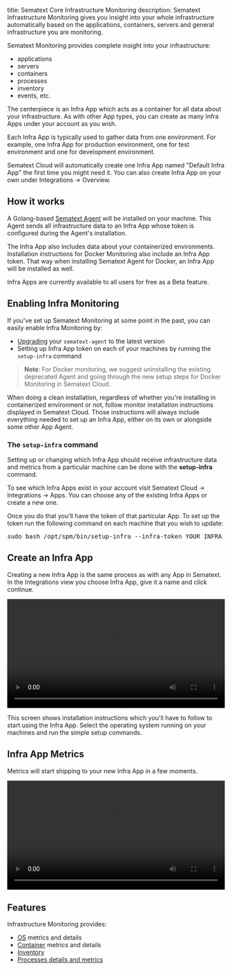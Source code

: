 title: Sematext Core Infrastructure Monitoring
description: Sematext Infrastructure Monitoring gives you insight into your whole infrastructure automatically based on the applications, containers, servers and general infrastructure you are monitoring.

Sematext Monitoring provides complete insight into your infrastructure:

- applications
- servers
- containers
- processes
- inventory
- events, etc.

The centerpiece is an Infra App which acts as a container for all data about your infrastructure. As with other App types, you can create as many Infra Apps under your account as you wish.

Each Infra App is typically used to gather data from one environment. For example, one Infra App for production environment, one for test environment and one for development environment.

Sematext Cloud will automatically create one Infra App named "Default Infra App" the first time you might need it. You can also create Infra App on your own under Integrations -> Overview.

## How it works

A Golang-based [Sematext Agent](../agents/sematext-agent) will be installed on your machine. This Agent sends all infrastructure data to an Infra App whose token is configured during the Agent's installation.

The Infra App also includes data about your containerized environments. Installation instructions for Docker Monitoring also include an Infra App token. That way when installing Sematext Agent for Docker, an Infra App will be installed as well.

Infra Apps are currently available to all users for free as a Beta feature.

## Enabling Infra Monitoring

If you've set up Sematext Monitoring at some point in the past, you can easily enable Infra Monitoring by:

- [Upgrading](./spm-faq/#agent-updating) your `sematext-agent` to the latest version
- Setting up Infra App token on each of your machines by running the `setup-infra` command

> **Note**: For Docker monitoring, we suggest uninstalling the existing deprecated Agent and going through the new setup steps for Docker Monitoring in Sematext Cloud.

When doing a clean installation, regardless of whether you're installing in containerized environment or not, follow monitor installation instructions displayed in Sematext Cloud. Those instructions will always include everything needed to set up an Infra App, either on its own or alongside some other App Agent.


### The `setup-infra` command

Setting up or changing which Infra App should receive infrastructure data and metrics from a particular machine can be done with the <b>setup-infra</b> command.

To see which Infra Apps exist in your account visit Sematext Cloud -> Integrations -> Apps. You can choose any of the existing Infra Apps or create a new one.

Once you do that you'll have the token of that particular App. To set up the token run the following command on each machine that you wish to update:

<pre>sudo bash /opt/spm/bin/setup-infra --infra-token YOUR_INFRA_APP_TOKEN_HERE</pre>


## Create an Infra App

Creating a new Infra App is the same process as with any App in Sematext. In the Integrations view you choose Infra App, give it a name and click continue.

<video style="display:block; width:100%; height:auto;" controls>
  <source src="https://cdn.sematext.com/videos/create-infra-app-1.mp4" type="video/mp4" />
</video>

This screen shows installation instructions which you'll have to follow to start using the Infra App. Select the operating system running on your machines and run the simple setup commands.

## Infra App Metrics

Metrics will start shipping to your new Infra App in a few moments.

<video style="display:block; width:100%; height:auto;" controls>
  <source src="https://cdn.sematext.com/videos/create-infra-app-2.mp4" type="video/mp4" />
</video>

## Features

Infrastructure Monitoring provides:

- [OS](../agents/sematext-agent/os-metrics/) metrics and details
- [Container](../agents/sematext-agent/containers/metrics/) metrics and details
- [Inventory](./inventory)
- [Processes details and metrics](./processes)